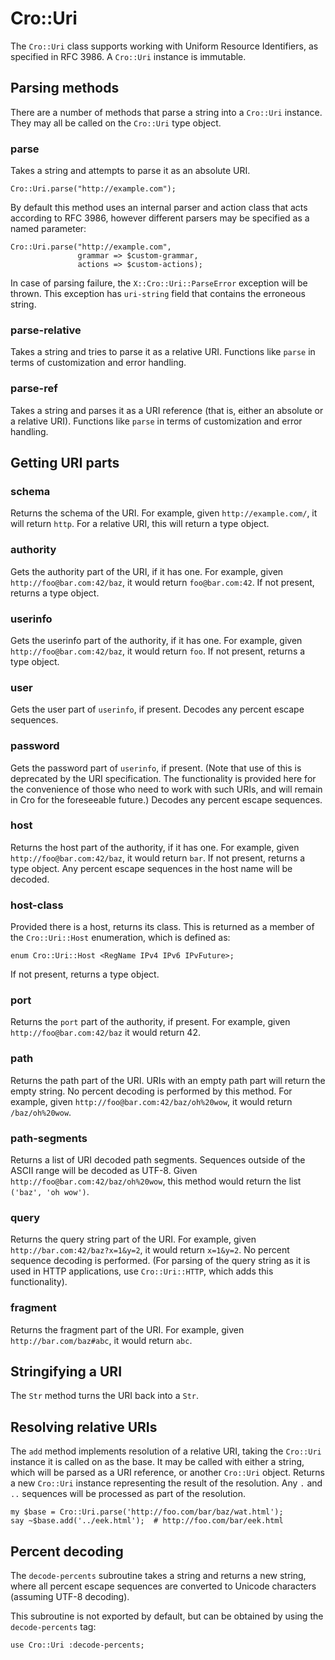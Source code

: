 # Cro::Uri

The `Cro::Uri` class supports working with Uniform Resource Identifiers, as
specified in RFC 3986. A `Cro::Uri` instance is immutable.

## Parsing methods

There are a number of methods that parse a string into a `Cro::Uri` instance.
They may all be called on the `Cro::Uri` type object.

### parse

Takes a string and attempts to parse it as an absolute URI.

    Cro::Uri.parse("http://example.com");

By default this method uses an internal parser and action class that acts
according to RFC 3986, however different parsers may be specified as a
named parameter:

    Cro::Uri.parse("http://example.com",
                   grammar => $custom-grammar,
                   actions => $custom-actions);

In case of parsing failure, the `X::Cro::Uri::ParseError` exception will be
thrown. This exception has `uri-string` field that contains the erroneous
string.

### parse-relative

Takes a string and tries to parse it as a relative URI. Functions like `parse`
in terms of customization and error handling.

### parse-ref

Takes a string and parses it as a URI reference (that is, either an absolute
or a relative URI). Functions like `parse` in terms of customization and error
handling.

## Getting URI parts

### schema

Returns the schema of the URI. For example, given `http://example.com/`, it
will return `http`. For a relative URI, this will return a type object.

### authority

Gets the authority part of the URI, if it has one. For example, given
`http://foo@bar.com:42/baz`, it would return `foo@bar.com:42`. If not present,
returns a type object.

### userinfo

Gets the userinfo part of the authority, if it has one. For example, given
`http://foo@bar.com:42/baz`, it would return `foo`. If not present, returns a
type object.

### user

Gets the user part of `userinfo`, if present. Decodes any percent escape
sequences.

### password

Gets the password part of `userinfo`, if present. (Note that use of this is
deprecated by the URI specification. The functionality is provided here for
the convenience of those who need to work with such URIs, and will remain in
Cro for the foreseeable future.) Decodes any percent escape sequences.

### host

Returns the host part of the authority, if it has one. For example, given
`http://foo@bar.com:42/baz`, it would return `bar`. If not present, returns a
type object. Any percent escape sequences in the host name will be decoded.

### host-class

Provided there is a host, returns its class. This is returned as a member of
the `Cro::Uri::Host` enumeration, which is defined as:

```
enum Cro::Uri::Host <RegName IPv4 IPv6 IPvFuture>;
```

If not present, returns a type object.

### port

Returns the `port` part of the authority, if present. For example, given
`http://foo@bar.com:42/baz` it would return 42.

### path

Returns the path part of the URI. URIs with an empty path part will return the
empty string. No percent decoding is performed by this method. For example,
given `http://foo@bar.com:42/baz/oh%20wow`, it would return `/baz/oh%20wow`.

### path-segments

Returns a list of URI decoded path segments. Sequences outside of the ASCII
range will be decoded as UTF-8. Given `http://foo@bar.com:42/baz/oh%20wow`,
this method would return the list `('baz', 'oh wow')`.

### query

Returns the query string part of the URI. For example, given
`http://bar.com:42/baz?x=1&y=2`, it would return `x=1&y=2`. No percent
sequence decoding is performed. (For parsing of the query string as it is used
in HTTP applications, use `Cro::Uri::HTTP`, which adds this functionality).

### fragment

Returns the fragment part of the URI. For example, given
`http://bar.com/baz#abc`, it would return `abc`.

## Stringifying a URI

The `Str` method turns the URI back into a `Str`.

## Resolving relative URIs

The `add` method implements resolution of a relative URI, taking the `Cro::Uri`
instance it is called on as the base. It may be called with either a string,
which will be parsed as a URI reference, or another `Cro::Uri` object. Returns
a new `Cro::Uri` instance representing the result of the resolution. Any `.`
and `..` sequences will be processed as part of the resolution.

```
my $base = Cro::Uri.parse('http://foo.com/bar/baz/wat.html');
say ~$base.add('../eek.html');  # http://foo.com/bar/eek.html
```

## Percent decoding

The `decode-percents` subroutine takes a string and returns a new string,
where all percent escape sequences are converted to Unicode characters
(assuming UTF-8 decoding).

This subroutine is not exported by default, but can be obtained by using the
`decode-percents` tag:

```
use Cro::Uri :decode-percents;
```
